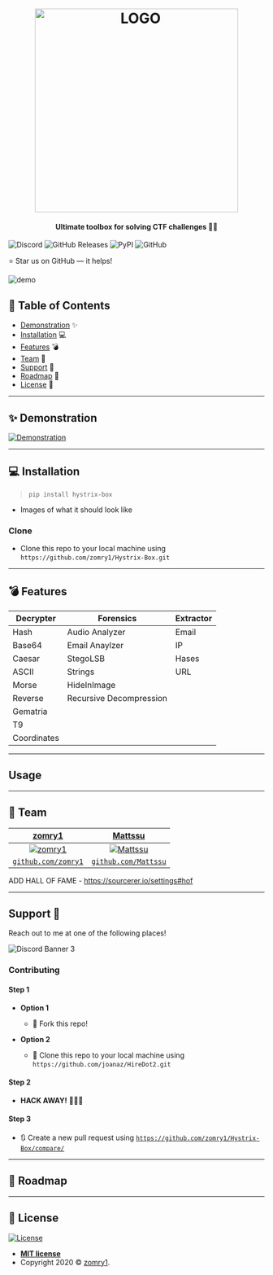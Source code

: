 <h1 align="center">
<a href="https://github.com/zomry1/Hystrix-Box"><img src="https://user-images.githubusercontent.com/13539354/78783362-2fb5c980-79ac-11ea-95af-fb239aeed765.png" width='400' title="LOGO" alt="LOGO"></a>
</h1>

<h4 align="center"> Ultimate toolbox for solving CTF challenges 👨‍💻</h4>

<p align="center">


![Discord](https://img.shields.io/discord/697371315300204575)
![GitHub Releases](https://img.shields.io/github/downloads/zomry1/Hystrix-Box/latest/total)
![PyPI](https://img.shields.io/pypi/v/hystrix-Box)
![GitHub](https://img.shields.io/github/license/zormry1/Hystrix-Box)

⭐️ Star us on GitHub — it helps!

![demo](https://user-images.githubusercontent.com/13539354/78792202-7d84fe80-79b9-11ea-8fa4-9da95c810851.png)
</p>


## 🚩 Table of Contents 

- [Demonstration](#Demonstration) ✨
- [Installation](#installation) 💻
- [Features](#features) 💣
- [Team](#team) 👥
- [Support](#support) 🤝
- [Roadmap](#Roadmap) 🚧
- [License](#license)  📝


---

## ✨ Demonstration

<a href="https://github.com/zomry1/Hystrix-Box"><img src="https://user-images.githubusercontent.com/13539354/78783906-0c3f4e80-79ad-11ea-9874-22770c5a092a.gif" title="Demonstration" alt="Demonstration"></a>

---

## 💻 Installation

> `pip install hystrix-box`
- Images of what it should look like

### Clone

- Clone this repo to your local machine using `https://github.com/zomry1/Hystrix-Box.git`

---
## 💣 Features

| Decrypter   | Forensics               | Extractor |
|-------------|-------------------------|-----------|
| Hash        | Audio Analyzer          | Email     |
| Base64      | Email Anaylzer          | IP        |
| Caesar      | StegoLSB                | Hases     |
| ASCII       | Strings                 | URL       |
| Morse       | HideInImage             |           |
| Reverse     | Recursive Decompression |           |
| Gematria    |                         |           |
| T9          |                         |           |
| Coordinates |                         |          |

---
## Usage 


---


## 👥 Team

| <a href="https://github.com/zomry1" target="_blank">**zomry1**</a> | <a href="https://github.com/Mattssu" target="_blank">**Mattssu**</a> | 
| :---: |:---:| 
| [![zomry1](https://avatars1.githubusercontent.com/u/13539354?s=200)](https://github.com/zomry1)    | [![Mattssu](https://avatars2.githubusercontent.com/u/41211015?s=200)](https://github.com/Mattssu) |
| <a href="https://github.com/zomry1" target="_blank">`github.com/zomry1`</a> | <a href="https://github.com/Mattssu" target="_blank">`github.com/Mattssu`</a> |


ADD HALL OF FAME -  https://sourcerer.io/settings#hof

---


## Support 🤝

Reach out to me at one of the following places!

![Discord Banner 3](https://discordapp.com/api/guilds/697371315300204575/widget.png?style=banner3)

###  Contributing

#### Step 1

- **Option 1**
    - 🍴 Fork this repo!

- **Option 2**
    - 👯 Clone this repo to your local machine using `https://github.com/joanaz/HireDot2.git`

#### Step 2

- **HACK AWAY!** 🔨🔨🔨

#### Step 3

- 🔃 Create a new pull request using <a href="https://github.com/zomry1/Hystrix-Box/compare/" target="_blank">`https://github.com/zomry1/Hystrix-Box/compare/`</a>

---

## 🚧 Roadmap

---

## 📝  License

[![License](http://img.shields.io/:license-mit-blue.svg?style=flat-square)](http://badges.mit-license.org)

- **[MIT license](http://opensource.org/licenses/mit-license.php)**
- Copyright 2020 © <a href="https://github.com/zomry1" target="_blank">zomry1</a>.